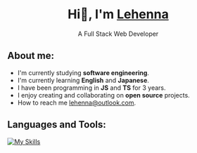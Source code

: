 <div align="center">
<h1 align="center">Hi👋, I'm <a href="https://lehenna.com/">Lehenna</a></h1>
<p>A Full Stack Web Developer</p>
</div>

## About me:

- I'm currently studying **software engineering**.
- I'm currently learning **English** and **Japanese**.
- I have been programming in **JS** and **TS** for 3 years.
- I enjoy creating and collaborating on **open source** projects.
- How to reach me [lehenna@outlook.com](mailto:lehenna@outlook.com).

## Languages and Tools:

[![My Skills](https://skillicons.dev/icons?i=js,html,css,ts,nodejs,react,astro,mysql,sqlite,mongodb,redis,tailwind,docker,linux,prisma)](https://skillicons.dev)
